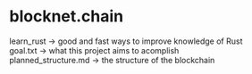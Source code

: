# blocknet.chain
learn_rust -> good and fast ways to improve knowledge of Rust  
goal.txt -> what this project aims to acomplish  
planned_structure.md -> the structure of the blockchain  
